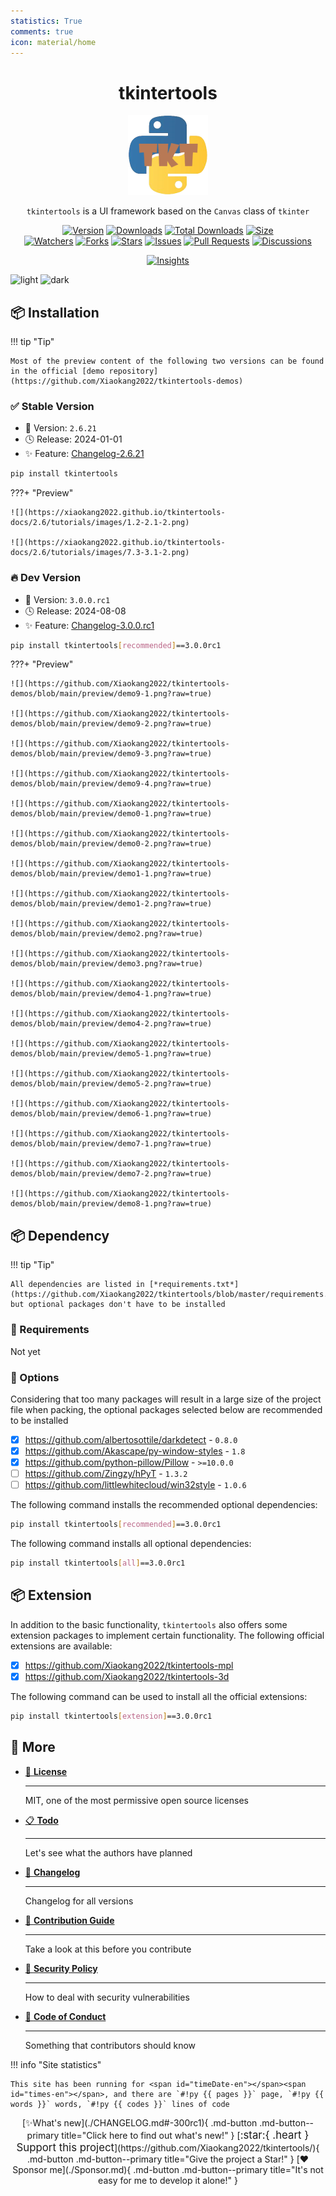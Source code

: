 ```yaml
---
statistics: True
comments: true
icon: material/home
---
```


<h1 align="center">tkintertools</h1>

<p align="center"><img alt="logo" src="./logo.png" /></p>

<p align="center">
<code>tkintertools</code> is a UI framework based on the <code>Canvas</code> class of <code>tkinter</code>
</p>

<p align="center">
<a href="https://github.com/Xiaokang2022/tkintertools/releases"><img alt="Version" src="https://img.shields.io/github/v/release/Xiaokang2022/tkintertools?include_prereleases&logo=github&label=Version" title="Latest Version" /></a>
<a href="https://pypistats.org/packages/tkintertools"><img alt="Downloads" src="https://img.shields.io/pypi/dm/tkintertools?label=Downloads&logo=pypi&logoColor=skyblue" title="Downloads" /></a>
<a href="https://pepy.tech/project/tkintertools"><img alt="Total Downloads" src="https://img.shields.io/pepy/dt/tkintertools?logo=pypi&logoColor=gold&label=Total%20Downloads" title="Total Downloads" /></a>
<a href="https://github.com/Xiaokang2022/tkintertools"><img alt="Size" src="https://img.shields.io/github/languages/code-size/Xiaokang2022/tkintertools?label=Size&logo=github" title="Code Size"/></a>
<br/>
<a href="https://github.com/Xiaokang2022/tkintertools/watchers"><img alt="Watchers" src="https://img.shields.io/github/watchers/Xiaokang2022/tkintertools?label=Watchers&logo=github&style=flat" title="Watchers" /></a>
<a href="https://github.com/Xiaokang2022/tkintertools/forks"><img alt="Forks" src="https://img.shields.io/github/forks/Xiaokang2022/tkintertools?label=Forks&logo=github&style=flat" title="Forks" /></a>
<a href="https://github.com/Xiaokang2022/tkintertools/stargazers"><img alt="Stars" src="https://img.shields.io/github/stars/Xiaokang2022/tkintertools?label=Stars&color=gold&logo=github&style=flat" title="Stars" /></a>
<a href="https://github.com/Xiaokang2022/tkintertools/issues"><img alt="Issues" src="https://img.shields.io/github/issues/Xiaokang2022/tkintertools?label=Issues&logo=github" title="Issues" /></a>
<a href="https://github.com/Xiaokang2022/tkintertools/pulls"><img alt="Pull Requests" src="https://img.shields.io/github/issues-pr/Xiaokang2022/tkintertools?label=Pull%20Requests&logo=github" title="Pull Requests" /></a>
<a href="https://github.com/Xiaokang2022/tkintertools/discussions"><img alt="Discussions" src="https://img.shields.io/github/discussions/Xiaokang2022/tkintertools?label=Discussions&logo=github" title="Discussions" /></a>
</p>

<p align="center">
<a href="https://github.com/Xiaokang2022/tkintertools/pulse"><img alt="Insights" src="https://repobeats.axiom.co/api/embed/ab8fae686a5a96f91fa71c40c53c189310924f5e.svg" /></a>
</p>

![light](https://api.star-history.com/svg?repos=Xiaokang2022/tkintertools&type=Date&theme=light#only-light)
![dark](https://api.star-history.com/svg?repos=Xiaokang2022/tkintertools&type=Date&theme=dark#only-dark)

📦 Installation
----------------

!!! tip "Tip"

    Most of the preview content of the following two versions can be found in the official [demo repository](https://github.com/Xiaokang2022/tkintertools-demos)

### ✅ Stable Version

* 🔖 Version: `2.6.21`
* 🕓 Release: 2024-01-01
* ✨ Feature: [Changelog-2.6.21](./CHANGELOG.md#-2621)

```bash linenums="0"
pip install tkintertools
```

???+ "Preview"

    ![](https://xiaokang2022.github.io/tkintertools-docs/2.6/tutorials/images/1.2-2.1-2.png)

    ![](https://xiaokang2022.github.io/tkintertools-docs/2.6/tutorials/images/7.3-3.1-2.png)

### 🔥 Dev Version

* 🔖 Version: `3.0.0.rc1`
* 🕓 Release: 2024-08-08
* ✨ Feature: [Changelog-3.0.0.rc1](./CHANGELOG.md#-300rc1)

```bash linenums="0"
pip install tkintertools[recommended]==3.0.0rc1
```

???+ "Preview"

    ![](https://github.com/Xiaokang2022/tkintertools-demos/blob/main/preview/demo9-1.png?raw=true)

    ![](https://github.com/Xiaokang2022/tkintertools-demos/blob/main/preview/demo9-2.png?raw=true)

    ![](https://github.com/Xiaokang2022/tkintertools-demos/blob/main/preview/demo9-3.png?raw=true)

    ![](https://github.com/Xiaokang2022/tkintertools-demos/blob/main/preview/demo9-4.png?raw=true)

    ![](https://github.com/Xiaokang2022/tkintertools-demos/blob/main/preview/demo0-1.png?raw=true)

    ![](https://github.com/Xiaokang2022/tkintertools-demos/blob/main/preview/demo0-2.png?raw=true)

    ![](https://github.com/Xiaokang2022/tkintertools-demos/blob/main/preview/demo1-1.png?raw=true)

    ![](https://github.com/Xiaokang2022/tkintertools-demos/blob/main/preview/demo1-2.png?raw=true)

    ![](https://github.com/Xiaokang2022/tkintertools-demos/blob/main/preview/demo2.png?raw=true)

    ![](https://github.com/Xiaokang2022/tkintertools-demos/blob/main/preview/demo3.png?raw=true)

    ![](https://github.com/Xiaokang2022/tkintertools-demos/blob/main/preview/demo4-1.png?raw=true)

    ![](https://github.com/Xiaokang2022/tkintertools-demos/blob/main/preview/demo4-2.png?raw=true)

    ![](https://github.com/Xiaokang2022/tkintertools-demos/blob/main/preview/demo5-1.png?raw=true)

    ![](https://github.com/Xiaokang2022/tkintertools-demos/blob/main/preview/demo5-2.png?raw=true)

    ![](https://github.com/Xiaokang2022/tkintertools-demos/blob/main/preview/demo6-1.png?raw=true)

    ![](https://github.com/Xiaokang2022/tkintertools-demos/blob/main/preview/demo7-1.png?raw=true)

    ![](https://github.com/Xiaokang2022/tkintertools-demos/blob/main/preview/demo7-2.png?raw=true)

    ![](https://github.com/Xiaokang2022/tkintertools-demos/blob/main/preview/demo8-1.png?raw=true)

## 📦 Dependency

!!! tip "Tip"

    All dependencies are listed in [*requirements.txt*](https://github.com/Xiaokang2022/tkintertools/blob/master/requirements.txt), but optional packages don't have to be installed

### 📌 Requirements

Not yet  

### 🎨 Options

Considering that too many packages will result in a large size of the project file when packing, the optional packages selected below are recommended to be installed

- [X] https://github.com/albertosottile/darkdetect - `0.8.0`
- [X] https://github.com/Akascape/py-window-styles - `1.8`
- [X] https://github.com/python-pillow/Pillow - `>=10.0.0`
- [ ] https://github.com/Zingzy/hPyT - `1.3.2`
- [ ] https://github.com/littlewhitecloud/win32style - `1.0.6`

The following command installs the recommended optional dependencies:

```bash linenums="0"
pip install tkintertools[recommended]==3.0.0rc1
```

The following command installs all optional dependencies:

```bash linenums="0"
pip install tkintertools[all]==3.0.0rc1
```

## 📦 Extension

In addition to the basic functionality, `tkintertools` also offers some extension packages to implement certain functionality. The following official extensions are available:

- [X] https://github.com/Xiaokang2022/tkintertools-mpl
- [X] https://github.com/Xiaokang2022/tkintertools-3d

The following command can be used to install all the official extensions:

```bash linenums="0"
pip install tkintertools[extension]==3.0.0rc1
```

## 👀 More

<div class="grid cards" markdown>

-   [📑 **License**](./LICENSE.md)

    ***

    MIT, one of the most permissive open source licenses

-   [📋 **Todo**](./TODO.md)

    ***

    Let's see what the authors have planned

-   [📘 **Changelog**](./CHANGELOG.md)

    ***

    Changelog for all versions

-   [📗 **Contribution Guide**](./CONTRIBUTING.md)

    ***

    Take a look at this before you contribute

-   [📕 **Security Policy**](./SECURITY.md)

    ***

    How to deal with security vulnerabilities

-   [📙 **Code of Conduct**](./CODE_OF_CONDUCT.md)

    ***

    Something that contributors should know

</div>

!!! info "Site statistics"

    This site has been running for <span id="timeDate-en"></span><span id="times-en"></span>, and there are `#!py {{ pages }}` page, `#!py {{ words }}` words, `#!py {{ codes }}` lines of code

<div align="center" markdown>
[✨What's new](./CHANGELOG.md#-300rc1){ .md-button .md-button--primary title="Click here to find out what's new!" }
[<big>:star:{ .heart } Support this project</big>](https://github.com/Xiaokang2022/tkintertools/){ .md-button .md-button--primary title="Give the project a Star!" }
[❤️Sponsor me](./Sponsor.md){ .md-button .md-button--primary title="It's not easy for me to develop it alone!" }
</div>
